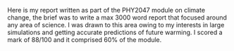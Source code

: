 Here is my report written as part of the PHY2047 module on climate change, the brief was to write a max 3000 word report that focused around any area of science. I was drawn to this area owing to my interests in large simulations and getting accurate predictions of future warming. I scored a mark of 88/100 and it comprised 60% of the module.
